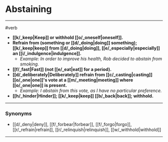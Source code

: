# Abstaining
---
#verb
- **[[k/_keep|Keep]] or withhold [[o/_oneself|oneself]].**
- **Refrain from (something or [[d/_doing|doing]] something); [[k/_keep|keep]] from [[d/_doing|doing]], [[e/_especially|especially]] an [[i/_indulgence|indulgence]].**
	- _Example: In order to improve his health, Rob decided to abstain from smoking._
- **[[f/_fast|Fast]] (not [[e/_eat|eat]] for a period).**
- **[[d/_deliberately|Deliberately]] refrain from [[c/_casting|casting]] [[o/_one|one]]'s vote at a [[m/_meeting|meeting]] where [[o/_one|one]] is present.**
	- _Example: I abstain from this vote, as I have no particular preference._
- **[[h/_hinder|Hinder]]; [[k/_keep|keep]] [[b/_back|back]]; withhold.**
---
### Synonyms
- [[d/_deny|deny]], [[f/_forbear|forbear]], [[f/_forgo|forgo]], [[r/_refrain|refrain]], [[r/_relinquish|relinquish]], [[w/_withhold|withhold]]
---
